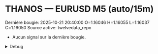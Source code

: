 # THANOS — EURUSD M5 (auto/15m)
Dernière bougie: 2025-10-21 20:40:00  O=1.16046  H=1.16055  L=1.16037  C=1.16050
Source active: twelvedata_repo

- Aucun signal sur la dernière bougie.

<details><summary>Debug</summary>

- TD_API_KEY manquant.

</details>